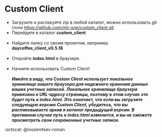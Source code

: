 # Custom Client

* Загрузите и распакуйте zip в любой каталог, можно использовать git clone https://github.com/mir-one/custom_client.git </br>
* Перейдите в каталог **custom_client**
</br></br>
* Найдите папку со своим проектом, например **daycoffee_client_v0.5.18**
</br></br>
* Откройте **index.html** в браузере.
</br></br>
* Начните использовать Custom Client!
</br></br>
**_Имейте в виду, что Custom Client использует локальное хранилище вашего браузера для надежного хранения данных ваших учетных записей. Локальное хранилище браузера привязано к URL-адресу страницы, поэтому в этом случае это будет путь к index.html. Это означает, что если вы загрузите следующую версию Custom Client, убедитесь, что вы распаковываете архив в каталог предыдущей версии. В противном случае путь к index.html изменится, и вы не сможете просмотреть свои сохраненные учетные записи._**

:octocat:  @inozemtsev-roman